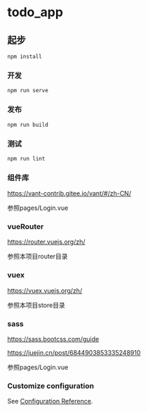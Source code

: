 # todo_app

## 起步
```
npm install
```

### 开发
```
npm run serve
```

### 发布
```
npm run build
```

### 测试
```
npm run lint
```

### 组件库
https://vant-contrib.gitee.io/vant/#/zh-CN/

参照pages/Login.vue

### vueRouter
https://router.vuejs.org/zh/

参照本项目router目录

### vuex
https://vuex.vuejs.org/zh/

参照本项目store目录

### sass
https://sass.bootcss.com/guide

https://juejin.cn/post/6844903853335248910

参照pages/Login.vue

### Customize configuration
See [Configuration Reference](https://cli.vuejs.org/config/).
